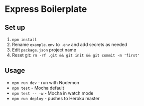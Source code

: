# Express Boilerplate

## Set up

1. `npm install`
2. Rename `example.env` to `.env` and add secrets as needed
3. Edit `package.json` project name
4. Reset git: `rm -rf .git && git init && git commit -m 'first'`

## Usage

* `npm run dev` - run with Nodemon
* `npm test` - Mocha default
* `npm test -- -w` - Mocha in watch mode
* `npm run deploy` - pushes to Heroku master
